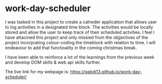 # work-day-scheduler

I was tasked in this project to create a calneder application that allows user to log activities in a designated time block. The activities would be locally stored and allow the user to keep track of their scheduled actvities. I feel I have attacined this project and only missied from the objjectives of the project incorprating colour-coding the timeblock with relation to time. I will endeavour to add that functioality in the coming christmas break. 

I have been able to reinforce a lot of the learnings from the previous week and develop DOM skills & web api skills further.

The live link for my webpage is:
 https://gabdi13.github.io/work-day-scheduler/
